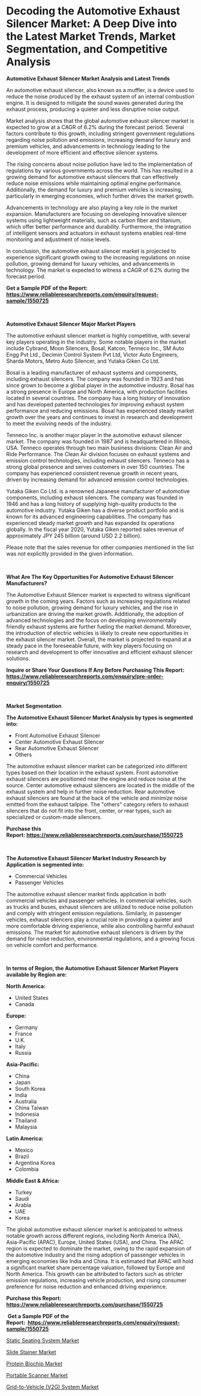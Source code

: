 <p><h1>Decoding the Automotive Exhaust Silencer Market: A Deep Dive into the Latest Market Trends, Market Segmentation, and Competitive Analysis</h1></p><p><strong>Automotive Exhaust Silencer Market Analysis and Latest Trends</strong></p>
<p><p>An automotive exhaust silencer, also known as a muffler, is a device used to reduce the noise produced by the exhaust system of an internal combustion engine. It is designed to mitigate the sound waves generated during the exhaust process, producing a quieter and less disruptive noise output.</p><p>Market analysis shows that the global automotive exhaust silencer market is expected to grow at a CAGR of 6.2% during the forecast period. Several factors contribute to this growth, including stringent government regulations regarding noise pollution and emissions, increasing demand for luxury and premium vehicles, and advancements in technology leading to the development of more efficient and effective silencer systems.</p><p>The rising concerns about noise pollution have led to the implementation of regulations by various governments across the world. This has resulted in a growing demand for automotive exhaust silencers that can effectively reduce noise emissions while maintaining optimal engine performance. Additionally, the demand for luxury and premium vehicles is increasing, particularly in emerging economies, which further drives the market growth.</p><p>Advancements in technology are also playing a key role in the market expansion. Manufacturers are focusing on developing innovative silencer systems using lightweight materials, such as carbon fiber and titanium, which offer better performance and durability. Furthermore, the integration of intelligent sensors and actuators in exhaust systems enables real-time monitoring and adjustment of noise levels.</p><p>In conclusion, the automotive exhaust silencer market is projected to experience significant growth owing to the increasing regulations on noise pollution, growing demand for luxury vehicles, and advancements in technology. The market is expected to witness a CAGR of 6.2% during the forecast period.</p></p>
<p><strong>Get a Sample PDF of the Report:&nbsp; <a href="https://www.reliableresearchreports.com/enquiry/request-sample/1550725">https://www.reliableresearchreports.com/enquiry/request-sample/1550725</a></strong></p>
<p>&nbsp;</p>
<p><strong>Automotive Exhaust Silencer Major Market Players</strong></p>
<p><p>The automotive exhaust silencer market is highly competitive, with several key players operating in the industry. Some notable players in the market include Cybrand, Moon Silencers, Bosal, Katcon, Tenneco Inc., SM Auto Engg Pvt Ltd., Decimin Control System Pvt Ltd, Victor Auto Engineers, Sharda Motors, Metro Auto Silencer, and Yutaka Giken Co Ltd.</p><p>Bosal is a leading manufacturer of exhaust systems and components, including exhaust silencers. The company was founded in 1923 and has since grown to become a global player in the automotive industry. Bosal has a strong presence in Europe and North America, with production facilities located in several countries. The company has a long history of innovation and has developed patented technologies for improving exhaust system performance and reducing emissions. Bosal has experienced steady market growth over the years and continues to invest in research and development to meet the evolving needs of the industry.</p><p>Tenneco Inc. is another major player in the automotive exhaust silencer market. The company was founded in 1987 and is headquartered in Illinois, USA. Tenneco operates through two main business divisions: Clean Air and Ride Performance. The Clean Air division focuses on exhaust systems and emission control technologies, including exhaust silencers. Tenneco has a strong global presence and serves customers in over 150 countries. The company has experienced consistent revenue growth in recent years, driven by increasing demand for advanced emission control technologies.</p><p>Yutaka Giken Co Ltd. is a renowned Japanese manufacturer of automotive components, including exhaust silencers. The company was founded in 1946 and has a long history of supplying high-quality products to the automotive industry. Yutaka Giken has a diverse product portfolio and is known for its advanced engineering capabilities. The company has experienced steady market growth and has expanded its operations globally. In the fiscal year 2020, Yutaka Giken reported sales revenue of approximately JPY 245 billion (around USD 2.2 billion).</p><p>Please note that the sales revenue for other companies mentioned in the list was not explicitly provided in the given information.</p></p>
<p>&nbsp;</p>
<p><strong>What Are The Key Opportunities For Automotive Exhaust Silencer Manufacturers?</strong></p>
<p><p>The Automotive Exhaust Silencer market is expected to witness significant growth in the coming years. Factors such as increasing regulations related to noise pollution, growing demand for luxury vehicles, and the rise in urbanization are driving the market growth. Additionally, the adoption of advanced technologies and the focus on developing environmentally friendly exhaust systems are further fueling the market demand. Moreover, the introduction of electric vehicles is likely to create new opportunities in the exhaust silencer market. Overall, the market is projected to expand at a steady pace in the foreseeable future, with key players focusing on research and development to offer innovative and efficient exhaust silencer solutions.</p></p>
<p><strong>Inquire or Share Your Questions If Any Before Purchasing This Report: <a href="https://www.reliableresearchreports.com/enquiry/pre-order-enquiry/1550725">https://www.reliableresearchreports.com/enquiry/pre-order-enquiry/1550725</a></strong></p>
<p>&nbsp;</p>
<p><strong>Market Segmentation</strong></p>
<p><strong>The Automotive Exhaust Silencer Market Analysis by types is segmented into:</strong></p>
<p><ul><li>Front Automotive Exhaust Silencer</li><li>Center Automotive Exhaust Silencer</li><li>Rear Automotive Exhaust Silencer</li><li>Others</li></ul></p>
<p><p>The automotive exhaust silencer market can be categorized into different types based on their location in the exhaust system. Front automotive exhaust silencers are positioned near the engine and reduce noise at the source. Center automotive exhaust silencers are located in the middle of the exhaust system and help in further noise reduction. Rear automotive exhaust silencers are found at the back of the vehicle and minimize noise emitted from the exhaust tailpipe. The "others" category refers to exhaust silencers that do not fit into the front, center, or rear types, such as specialized or custom-made silencers.</p></p>
<p><strong>Purchase this Report:&nbsp;<a href="https://www.reliableresearchreports.com/purchase/1550725">https://www.reliableresearchreports.com/purchase/1550725</a></strong></p>
<p>&nbsp;</p>
<p><strong>The Automotive Exhaust Silencer Market Industry Research by Application is segmented into:</strong></p>
<p><ul><li>Commercial Vehicles</li><li>Passenger Vehicles</li></ul></p>
<p><p>The automotive exhaust silencer market finds application in both commercial vehicles and passenger vehicles. In commercial vehicles, such as trucks and buses, exhaust silencers are utilized to reduce noise pollution and comply with stringent emission regulations. Similarly, in passenger vehicles, exhaust silencers play a crucial role in providing a quieter and more comfortable driving experience, while also controlling harmful exhaust emissions. The market for automotive exhaust silencers is driven by the demand for noise reduction, environmental regulations, and a growing focus on vehicle comfort and performance.</p></p>
<p>&nbsp;</p>
<p><strong>In terms of Region, the Automotive Exhaust Silencer Market Players available by Region are:</strong></p>
<p>
    <p> <strong> North America: </strong>
        <ul>
            <li>United States</li>
            <li>Canada</li>
        </ul>
        </p> 
    <p> <strong> Europe: </strong>
        <ul>
            <li>Germany</li>
            <li>France</li>
            <li>U.K.</li>
            <li>Italy</li>
            <li>Russia</li>
        </ul>
        </p> 
    <p> <strong> Asia-Pacific: </strong>
        <ul>
            <li>China</li>
            <li>Japan</li>
            <li>South Korea</li>
            <li>India</li>
            <li>Australia</li>
            <li>China Taiwan</li>
            <li>Indonesia</li>
            <li>Thailand</li>
            <li>Malaysia</li>
        </ul>
        </p> 
    <p> <strong> Latin America: </strong>
        <ul>
            <li>Mexico</li>
            <li>Brazil</li>
            <li>Argentina Korea</li>
            <li>Colombia</li>
        </ul>
        </p> 
    <p> <strong> Middle East & Africa: </strong>
        <ul>
            <li>Turkey</li>
            <li>Saudi</li>
            <li>Arabia</li>
            <li>UAE</li>
            <li>Korea</li>
        </ul>
    </p>
    </p>
<p><p>The global automotive exhaust silencer market is anticipated to witness notable growth across different regions, including North America (NA), Asia-Pacific (APAC), Europe, United States (USA), and China. The APAC region is expected to dominate the market, owing to the rapid expansion of the automotive industry and the rising adoption of passenger vehicles in emerging economies like India and China. It is estimated that APAC will hold a significant market share percentage valuation, followed by Europe and North America. This growth can be attributed to factors such as stricter emission regulations, increasing vehicle production, and rising consumer preference for noise reduction and enhanced driving experience.</p></p>
<p><strong>Purchase this Report: <a href="https://www.reliableresearchreports.com/purchase/1550725">https://www.reliableresearchreports.com/purchase/1550725</a></strong></p>
<p>&nbsp;<strong>Get a Sample PDF of the Report:&nbsp;&nbsp;<a href="https://www.reliableresearchreports.com/enquiry/request-sample/1550725">https://www.reliableresearchreports.com/enquiry/request-sample/1550725</a></strong></p>
<p><strong></strong></p>
<p><p><a href="https://github.com/deliacustodio40/Market-Research-Report-List-1/blob/main/static-seating-system-market.md">Static Seating System Market</a></p><p><a href="https://www.linkedin.com/pulse/slide-stainer-market-size-share-global-analysis-report-fx2he/">Slide Stainer Market</a></p><p><a href="https://www.linkedin.com/pulse/protein-biochip-market-size-2023-2030-global-industrial-3mjle/">Protein Biochip Market</a></p><p><a href="https://medium.com/@kimberlymontgomery2004/portable-scanner-market-report-reveals-the-latest-trends-and-growth-opportunities-of-this-market-06dedf50a80e">Portable Scanner Market</a></p><p><a href="https://github.com/scarol104/Market-Research-Report-List-1/blob/main/grid-to-vehicle-v2g-system-market.md">Grid-to-Vehicle (V2G) System Market</a></p></p>